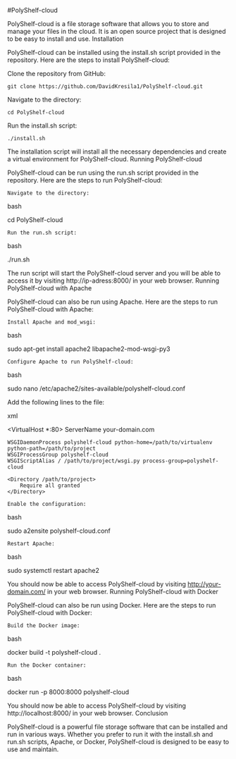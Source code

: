 #PolyShelf-cloud

PolyShelf-cloud is a file storage software that allows you to store and manage your files in the cloud. It is an open source project that is designed to be easy to install and use.
Installation

PolyShelf-cloud can be installed using the install.sh script provided in the repository. Here are the steps to install PolyShelf-cloud:

Clone the repository from GitHub:


    git clone https://github.com/DavidKresila1/PolyShelf-cloud.git

Navigate to the directory:


    cd PolyShelf-cloud

Run the install.sh script:

    ./install.sh

The installation script will install all the necessary dependencies and create a virtual environment for PolyShelf-cloud.
Running PolyShelf-cloud

PolyShelf-cloud can be run using the run.sh script provided in the repository. Here are the steps to run PolyShelf-cloud:

    Navigate to the directory:

bash

cd PolyShelf-cloud

    Run the run.sh script:

bash

./run.sh

The run script will start the PolyShelf-cloud server and you will be able to access it by visiting http://ip-adress:8000/ in your web browser.
Running PolyShelf-cloud with Apache

PolyShelf-cloud can also be run using Apache. Here are the steps to run PolyShelf-cloud with Apache:

    Install Apache and mod_wsgi:

bash

sudo apt-get install apache2 libapache2-mod-wsgi-py3

    Configure Apache to run PolyShelf-cloud:

bash

sudo nano /etc/apache2/sites-available/polyshelf-cloud.conf

Add the following lines to the file:

xml

<VirtualHost *:80>
    ServerName your-domain.com

    WSGIDaemonProcess polyshelf-cloud python-home=/path/to/virtualenv python-path=/path/to/project
    WSGIProcessGroup polyshelf-cloud
    WSGIScriptAlias / /path/to/project/wsgi.py process-group=polyshelf-cloud

    <Directory /path/to/project>
        Require all granted
    </Directory>
</VirtualHost>

    Enable the configuration:

bash

sudo a2ensite polyshelf-cloud.conf

    Restart Apache:

bash

sudo systemctl restart apache2

You should now be able to access PolyShelf-cloud by visiting http://your-domain.com/ in your web browser.
Running PolyShelf-cloud with Docker

PolyShelf-cloud can also be run using Docker. Here are the steps to run PolyShelf-cloud with Docker:

    Build the Docker image:

bash

docker build -t polyshelf-cloud .

    Run the Docker container:

bash

docker run -p 8000:8000 polyshelf-cloud

You should now be able to access PolyShelf-cloud by visiting http://localhost:8000/ in your web browser.
Conclusion

PolyShelf-cloud is a powerful file storage software that can be installed and run in various ways. Whether you prefer to run it with the install.sh and run.sh scripts, Apache, or Docker, PolyShelf-cloud is designed to be easy to use and maintain.

